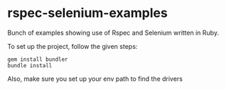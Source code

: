 # rspec-selenium-examples
Bunch of examples showing use of Rspec and Selenium written in Ruby.

To set up the project, follow the given steps:
```
gem install bundler
bundle install
```

Also, make sure you set up your env path to find the drivers
